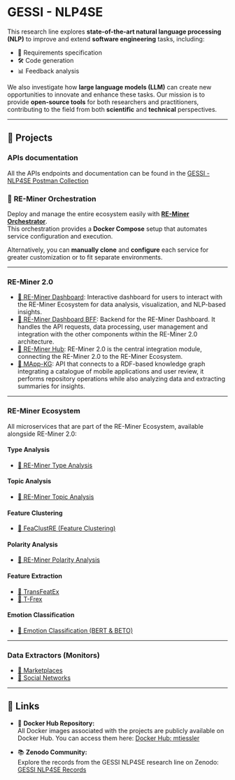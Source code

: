 # **GESSI - NLP4SE**  

This research line explores **state-of-the-art natural language processing (NLP)** to improve and extend **software engineering** tasks, including:  
- 📄 Requirements specification  
- 🛠️ Code generation  
- 📊 Feedback analysis  

We also investigate how **large language models (LLM)** can create new opportunities to innovate and enhance these tasks. Our mission is to provide **open-source tools** for both researchers and practitioners, contributing to the field from both **scientific** and **technical** perspectives.

---

## 📁 **Projects**
### **APIs documentation**  
All the APIs endpoints and documentation can be found in the [GESSI - NLP4SE Postman Collection](https://www.postman.com/gessi-fib-upc/gessi-nlp4se)
### 🔄 **RE-Miner Orchestration**  
Deploy and manage the entire ecosystem easily with **[RE-Miner Orchestrator](https://github.com/gessi-chatbots/RE-Miner-Orchestration)**.  
This orchestration provides a **Docker Compose** setup that automates service configuration and execution.

Alternatively, you can **manually clone** and **configure** each service for greater customization or to fit separate environments.

---

### **RE-Miner 2.0**
- [🔗 RE-Miner Dashboard](https://github.com/gessi-chatbots/RE-Miner-Dashboard): Interactive dashboard for users to interact with the RE-Miner Ecosystem for data analysis, visualization, and NLP-based insights.
- [🔗 RE-Miner Dashboard BFF](https://github.com/gessi-chatbots/RE-Miner-Dashboard-BFF): Backend for the RE-Miner Dashboard. It handles the API requests, data processing, user management and integration with the other components within the RE-Miner 2.0 architecture.
- [🔗 RE-Miner Hub](https://github.com/gessi-chatbots/RE-Miner-Hub): RE-Miner 2.0 is the central integration module, connecting the RE-Miner 2.0 to the RE-Miner Ecosystem.
- [🔗 MApp-KG](https://github.com/gessi-chatbots/app_data_repository): API that connects to a RDF-based knowledge graph integrating a catalogue of mobile applications and user review, it performs repository operations while also analyzing data and extracting summaries for insights.
---

### **RE-Miner Ecosystem**  
All microservices that are part of the RE-Miner Ecosystem, available alongside RE-Miner 2.0:

#### **Type Analysis**  
- [🔗 RE-Miner Type Analysis](https://github.com/gessi-chatbots/RE-Miner-type-analysis)  

#### **Topic Analysis**  
- [🔗 RE-Miner Topic Analysis](https://github.com/gessi-chatbots/RE-Miner-topic-analysis)  

#### **Feature Clustering**  
- [🔗 FeaClustRE (Feature Clustering)](https://github.com/gessi-chatbots/FeaClustRE)  

#### **Polarity Analysis**  
- [🔗 RE-Miner Polarity Analysis](https://github.com/gessi-chatbots/RE-Miner-polarity-analysis)  

#### **Feature Extraction**  
- [🔗 TransFeatEx](https://github.com/gessi-chatbots/NLP_pipeline)  
- [🔗 T-Frex](https://github.com/gessi-chatbots/t-frex)  

#### **Emotion Classification**  
- [🔗 Emotion Classification (BERT & BETO)](https://github.com/gessi-chatbots/TSA-BERT-V2)  

---
### Data Extractors (Monitors)
- [🔗 Marketplaces](https://github.com/gessi-chatbots/Marketplace-Monitor)
- [🔗 Social Networks](https://github.com/gessi-chatbots/Social-Network-Monitor)
---

## 🔗 Links

- 🐋 **Docker Hub Repository:**  
  All Docker images associated with the projects are publicly available on Docker Hub. You can access them here: [Docker Hub: mtiessler](https://hub.docker.com/u/mtiessler)

- 📚 **Zenodo Community:**  
  Explore the records from the GESSI NLP4SE research line on Zenodo: [GESSI NLP4SE Records](https://zenodo.org/communities/gessi-nlp4re/records?q=&l=list&p=1&s=10&sort=newest)


